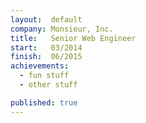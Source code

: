 ```yaml
---
layout:  default
company: Monsieur, Inc.
title:   Senior Web Engineer
start:   03/2014
finish:  06/2015
achievements:
  - fun stuff
  - other stuff

published: true
---
```

